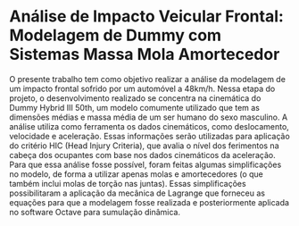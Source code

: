 # Análise de Impacto Veicular Frontal: Modelagem de Dummy com Sistemas Massa Mola Amortecedor

O presente trabalho tem como objetivo realizar a análise da modelagem de um
impacto frontal sofrido por um automóvel a 48km/h. Nessa etapa do projeto, o
desenvolvimento realizado se concentra na cinemática do Dummy Hybrid III 50th, um
modelo comumente utilizado que tem as dimensões médias e massa média de um ser
humano do sexo masculino.
A análise utiliza como ferramenta os dados cinemáticos, como deslocamento,
velocidade e aceleração. Essas informações serão utilizadas para aplicação do critério HIC
(Head Injury Criteria), que avalia o nível dos ferimentos na cabeça dos ocupantes com base
nos dados cinemáticos da aceleração.
Para que essa análise fosse possível, foram feitas algumas simplificações no
modelo, de forma a utilizar apenas molas e amortecedores (o que também inclui molas de
torção nas juntas). Essas simplificações possibilitaram a aplicação da mecânica de
Lagrange que forneceu as equações para que a modelagem fosse realizada e
posteriormente aplicada no software Octave para sumulação dinâmica.
